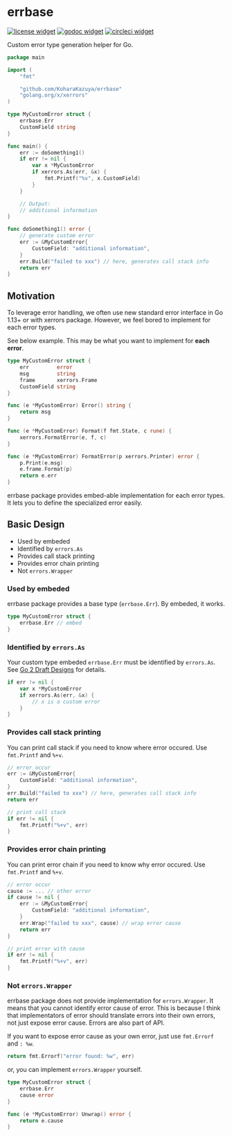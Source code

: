 # errbase

[![license widget]][license] [![godoc widget]][godoc] [![circleci widget]][circleci]

Custom error type generation helper for Go.

```go
package main

import (
	"fmt"

	"github.com/KoharaKazuya/errbase"
	"golang.org/x/xerrors"
)

type MyCustomError struct {
	errbase.Err
	CustomField string
}

func main() {
	err := doSomething1()
	if err != nil {
		var x *MyCustomError
		if xerrors.As(err, &x) {
			fmt.Printf("%v", x.CustomField)
		}
	}

	// Output:
	// additional information
}

func doSomething1() error {
	// generate custom error
	err := &MyCustomError{
		CustomField: "additional information",
	}
	err.Build("failed to xxx") // here, generates call stack info
	return err
}
```

## Motivation

To leverage error handling, we often use new standard error interface in Go 1.13+ or with xerrors package. However, we feel bored to implement for each error types.

See below example. This may be what you want to implement for **each error**.

```go
type MyCustomError struct {
	err         error
	msg         string
	frame       xerrors.Frame
	CustomField string
}

func (e *MyCustomError) Error() string {
	return msg
}

func (e *MyCustomError) Format(f fmt.State, c rune) {
	xerrors.FormatError(e, f, c)
}

func (e *MyCustomError) FormatError(p xerrors.Printer) error {
	p.Print(e.msg)
	e.frame.Format(p)
	return e.err
}
```

errbase package provides embed-able implementation for each error types. It lets you to define the specialized error easily.

## Basic Design

- Used by embeded
- Identified by `errors.As`
- Provides call stack printing
- Provides error chain printing
- Not `errors.Wrapper`

### Used by embeded

errbase package provides a base type (`errbase.Err`). By embeded, it works.

```go
type MyCustomError struct {
	errbase.Err // embed
}
```

### Identified by `errors.As`

Your custom type embeded `errbase.Err` must be identified by `errors.As`. See [Go 2 Draft Designs](https://go.googlesource.com/proposal/+/master/design/go2draft-error-inspection.md) for details.

```go
if err != nil {
	var x *MyCustomError
	if xerrors.As(err, &x) {
		// x is a custom error
	}
}
```

### Provides call stack printing

You can print call stack if you need to know where error occured. Use `fmt.Printf` and `%+v`.

```go
// error occur
err := &MyCustomError{
	CustomField: "additional information",
}
err.Build("failed to xxx") // here, generates call stack info
return err

// print call stack
if err != nil {
	fmt.Printf("%+v", err)
}
```

### Provides error chain printing

You can print error chain if you need to know why error occured. Use `fmt.Printf` and `%+v`.

```go
// error occur
cause := ... // other error
if cause != nil {
	err := &MyCustomError{
		CustomField: "additional information",
	}
	err.Wrap("failed to xxx", cause) // wrap error cause
	return err
}

// print error with cause
if err != nil {
	fmt.Printf("%+v", err)
}
```

### Not `errors.Wrapper`

errbase package does not provide implementation for `errors.Wrapper`. It means that you cannot identify error cause of error.
This is because I think that implementators of error should translate errors into their own errors, not just expose error cause. Errors are also part of API.

If you want to expose error cause as your own error, just use `fmt.Errorf` and `: %w`.

```go
return fmt.Errorf("error found: %w", err)
```

or, you can implement `errors.Wrapper` yourself.

```go
type MyCustomError struct {
	errbase.Err
	cause error
}

func (e *MyCustomError) Unwrap() error {
	return e.cause
}
```

[license]: https://github.com/KoharaKazuya/errbase/blob/master/LICENSE
[license widget]: https://img.shields.io/github/license/KoharaKazuya/errbase.svg
[godoc]: https://godoc.org/github.com/KoharaKazuya/errbase
[godoc widget]: https://godoc.org/github.com/KoharaKazuya/errbase?status.svg
[circleci]: https://circleci.com/gh/KoharaKazuya/errbase
[circleci widget]: https://circleci.com/gh/KoharaKazuya/errbase.svg?style=svg
